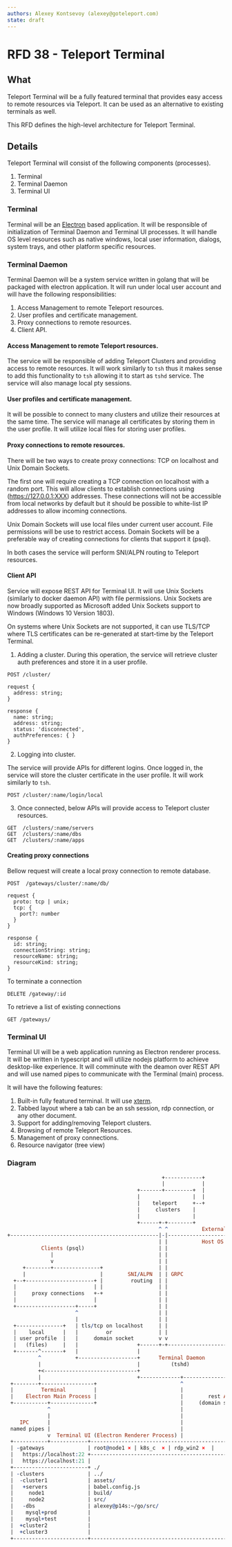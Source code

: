 ```yaml
---
authors: Alexey Kontsevoy (alexey@goteleport.com)
state: draft
---
```


# RFD 38 - Teleport Terminal

## What
Teleport Terminal will be a fully featured terminal that provides easy access to remote resources via Teleport.
It can  be used as an alternative to existing terminals as well.

This RFD defines the high-level architecture for Teleport Terminal.

## Details
Teleport Terminal will consist of the following components (processes).
1. Terminal
2. Terminal Daemon
3. Terminal UI

### Terminal
Terminal will be an [Electron](https://www.electronjs.org/) based application. It will be responsible of initialization of Terminal Daemon and Terminal UI processes.
It will handle OS level resources such as native windows, local user information, dialogs, system trays, and other platform specific resources.

### Terminal Daemon
Terminal Daemon will be a system service written in golang that will be packaged with electron application. It will run under local user account and will have the following responsibilities:
1. Access Management to remote Teleport resources.
1. User profiles and certificate management.
2. Proxy connections to remote resources.
3. Client API.

#### Access Management to remote Teleport resources.
The service will be responsible of adding Teleport Clusters and providing access to remote resources.
It will work similarly to `tsh` thus it makes sense to add this functionality to `tsh` allowing it to start as `tshd` service.
The service will also manage local pty sessions.

#### User profiles and certificate management.
It will be possible to connect to many clusters and utilize their resources at the same time. The service will
manage all certificates by storing them in the user profile. It will utilize local files for storing user profiles.

#### Proxy connections to remote resources.
There will be two ways to create proxy connections: TCP on localhost and Unix Domain Sockets.

The first one will require creating a TCP connection on localhost with a random port. This will allow clients to establish connections using (https://127.0.0.1:XXX) addresses.
These connections will not be accessible from local networks by default but it should be possible to white-list IP addresses to allow incoming connections.

Unix Domain Sockets will use local files under current user account. File permissions will be use to restrict access.
Domain Sockets will be a preferable way of creating connections for clients that support it (psql).

In both cases the service will perform SNI/ALPN routing to Teleport resources.

#### Client API
Service will expose REST API for Terminal UI. It will use Unix Sockets (similarly to docker daemon API) with file permissions. Unix Sockets are now broadly supported as Microsoft added Unix Sockets support to Windows (Windows 10 Version 1803).

On systems where Unix Sockets are not supported, it can use TLS/TCP where TLS certificates can be re-generated at start-time by the Teleport Terminal.


1. Adding a cluster. During this operation, the service will retrieve cluster auth preferences and store it in a user profile.

```
POST /cluster/

request {
  address: string;
}

response {
  name: string;
  address: string;
  status: 'disconnected',
  authPreferences: { }
}
```

2. Logging into cluster.

The service will provide APIs for different logins. Once logged in, the service will store the cluster certificate in the user profile. It will work similarly to `tsh`.

```
POST /cluster/:name/login/local
```

3. Once connected, below APIs will provide access to Teleport cluster resources.

```
GET  /clusters/:name/servers
GET  /clusters/:name/dbs
GET  /clusters/:name/apps
```

#### Creating proxy connections

Bellow request will create a local proxy connection to remote database.

```
POST  /gateways/cluster/:name/db/

request {
  proto: tcp | unix;
  tcp: {
    port?: number
  }
}

response {
  id: string;
  connectionString: string;
  resourceName: string;
  resourceKind: string;
}

```

To terminate a connection

```
DELETE /gateway/:id
```

To retrieve a list of existing connections

```
GET /gateways/
```

### Terminal UI
Terminal UI will be a web application running as Electron renderer process. It will be written in typescript and will utilize
nodejs platform to achieve desktop-like experience.
It will comminute with the deamon over REST API and will use named pipes to communicate with the Terminal (main) process.

It will have the following features:
1. Built-in fully featured terminal. It will use [xterm](https://xtermjs.org/).
2. Tabbed layout where a tab can be an ssh session, rdp connection, or any other document.
3. Support for adding/removing Teleport clusters.
4. Browsing of remote Teleport Resources.
5. Management of proxy connections.
6. Resource navigator (tree view)


### Diagram
```pro
                                                  +------------+
                                                  |            |
                                          +-------+---------+  |
                                          |                 |  |
                                          |    teleport     +--+
                                          |     clusters    |
                                          |                 |
                                          +------+-+--------+
                                                 ^ ^           External Network
+------------------------------------------------|-|---------------------+
                                                 | |           Host OS
           Clients (psql)                        | |
              |                                  | |
              v                                  | |
     +--------+---------------+                  | |
     |                        |        SNI/ALPN  | | GRPC
  +--+----------------------+ |         routing  | |
  |                         | |                  | |
  |     proxy connections   +-+                  | |
  |                         |                    | |
  +-------------------+-----+                    | |
                      ^                          | |
                      |                          | |
  +---------------+   | tls/tcp on localhost     | |
  |    local      |   |         or               | |
  | user profile  |   |     domain socket        v v
  |   (files)     |   |                   +------+-+-------------------+
  +-------^-------+   |                   |                            |
          ^           +-------------------+      Terminal Daemon       |
          |                               |          (tshd)            |
          +<------------------------------+                            |
          |                               +-------------+--------------+
 +--------+-----------------+                           ^
 |         Terminal         |                           |
 |    Electron Main Process |                           |        rest API
 +-----------+--------------+                           |     (domain socket)
             ^                                          |
             |                                          |
    IPC      |                                          |
 named pipes |                                          |
             v  Terminal UI (Electron Renderer Process) |
 +-----------+------------+---------------------------------------------+
 | -gateways              | root@node1 × | k8s_c  × | rdp_win2 ×  |     |
 |   https://localhost:22 +---------------------------------------------+
 |   https://localhost:21 |                                             |
 +------------------------+ ./                                          |
 | -clusters              | ../                                         |
 |  -cluster1             | assets/                                     |
 |   +servers             | babel.config.js                             |
 |     node1              | build/                                      |
 |     node2              | src/                                        |
 |   -dbs                 | alexey@p14s:~/go/src/                       |
 |    mysql+prod          |                                             |
 |    mysql+test          |                                             |
 |  +cluster2             |                                             |
 |  +cluster3             |                                             |
 +------------------------+---------------------------------------------+

```